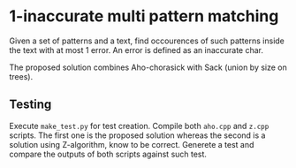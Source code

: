# 1-inaccurate multi pattern matching

Given a set of patterns and a text, find occourences of such patterns inside the text with at most 1 error. 
An error is defined as an inaccurate char. 

The proposed solution combines Aho-chorasick with Sack (union by size on trees).

## Testing
Execute `make_test.py` for test creation. Compile both `aho.cpp` and `z.cpp` scripts. 
The first one is the proposed solution whereas the second is a solution using Z-algorithm, know to be correct.
Generete a test and compare the outputs of both scripts against such test.
